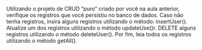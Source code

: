 Utilizando o projeto de CRUD “puro” criado por você na aula anterior, verifique
os registros que você persistiu no banco de dados.
Caso não tenha registros, insira alguns registros utilizando o método:
insertUser().
Atualize um dos registros utilizando o método updateUse()r.
DELETE alguns registros utilizando o método deleteUser().
Por fim, leia todos os registros utilizando o método getAll().
